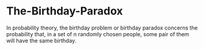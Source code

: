# The-Birthday-Paradox
In probability theory, the birthday problem or birthday paradox concerns the probability that, in a set of n randomly chosen people, some pair of them will have the same birthday.
